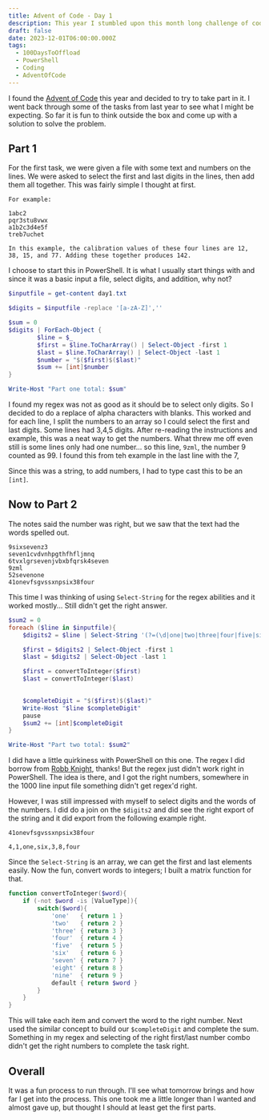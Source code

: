 ```yaml
---
title: Advent of Code - Day 1
description: This year I stumbled upon this month long challenge of coding. Here is what I have been able to do.
draft: false
date: 2023-12-01T06:00:00.000Z
tags:
  - 100DaysToOffload
  - PowerShell
  - Coding
  - AdventOfCode
---
```


I found the [Advent of Code](https://adventofcode.com/) this year and decided to try to take part in it. I went back through some of the tasks from last year to see what I might be expecting. So far it is fun to think outside the box and come up with a solution to solve the problem.

## Part 1

For the first task, we were given a file with some text and numbers on the lines. We were asked to select the first and last digits in the lines, then add them all together. This was fairly simple I thought at first.

```text
For example:

1abc2
pqr3stu8vwx
a1b2c3d4e5f
treb7uchet

In this example, the calibration values of these four lines are 12, 38, 15, and 77. Adding these together produces 142.
```

I choose to start this in PowerShell. It is what I usually start things with and since it was a basic input a file, select digits, and addition, why not?

```powershell
$inputfile = get-content day1.txt

$digits = $inputfile -replace '[a-zA-Z]',''

$sum = 0 
$digits | ForEach-Object {
        $line = $_
        $first = $line.ToCharArray() | Select-Object -first 1
        $last = $line.ToCharArray() | Select-Object -last 1
        $number = "$($first)$($last)"
        $sum += [int]$number
}

Write-Host "Part one total: $sum"
```

I found my regex was not as good as it should be to select only digits. So I decided to do a replace of alpha characters with blanks. This worked and for each line, I split the numbers to an array so I could select the first and last digits. Some lines had 3,4,5 digits. After re-reading the instructions and example, this was a neat way to get the numbers. What threw me off even still is some lines only had one number... so this line, `9zml`, the number 9 counted as 99. I found this from teh example in the last line with the 7,

Since this was a string, to add numbers, I had to type cast this to be an `[int]`.

## Now to Part 2

The notes said the number was right, but we saw that the text had the words spelled out.

```text
9sixsevenz3
seven1cvdvnhpgthfhfljmnq
6tvxlgrsevenjvbxbfqrsk4seven
9zml
52sevenone
41onevfsgvssxnpsix38four
```

This time I was thinking of using `Select-String` for the regex abilities and it worked mostly... Still didn't get the right answer.

```powershell
$sum2 = 0
foreach ($line in $inputfile){
    $digits2 = $line | Select-String '(?=(\d|one|two|three|four|five|six|seven|eight|nine))' -AllMatches | ForEach-Object { $_.Matches } | % { $_.Value }

    $first = $digits2 | Select-Object -first 1
    $last = $digits2 | Select-Object -last 1

    $first = convertToInteger($first)
    $last = convertToInteger($last)

    
    $completeDigit = "$($first)$($last)"
    Write-Host "$line $completeDigit"
    pause
    $sum2 += [int]$completeDigit
}

Write-Host "Part two total: $sum2"
```

I did have a little quirkiness with PowerShell on this one. The regex I did borrow from [Robb Knight](https://rknight.me/advent-of-code-2023-day-one/), thanks! But the regex just didn't work right in PowerShell. The idea is there, and I got the right numbers, somewhere in the 1000 line input file something didn't get regex'd right.

However, I was still impressed with myself to select digits and the words of the numbers. I did do a join on the `$digits2` and did see the right export of the string and it did export from the following example right.

```text
41onevfsgvssxnpsix38four

4,1,one,six,3,8,four
```

Since the `Select-String` is an array, we can get the first and last elements easily. Now the fun, convert words to integers; I built a matrix function for that.

```powershell
function convertToInteger($word){
    if (-not $word -is [ValueType]){
        switch($word){
            'one'   { return 1 } 
            'two'   { return 2 } 
            'three' { return 3 } 
            'four'  { return 4 } 
            'five'  { return 5 } 
            'six'   { return 6 } 
            'seven' { return 7 } 
            'eight' { return 8 } 
            'nine'  { return 9 } 
            default { return $word }
        }
    }
}
```

This will take each item and convert the word to the right number. Next used the similar concept to build our `$completeDigit` and complete the sum. Something in my regex and selecting of the right first/last number combo didn't get the right numbers to complete the task right.

## Overall

It was a fun process to run through. I'll see what tomorrow brings and how far I get into the process. This one took me a little longer than I wanted and almost gave up, but thought I should at least get the first parts.
